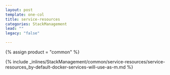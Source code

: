 ```yaml
---
layout: post
template: one-col
title: service-resources
categories: StackManagement
lead: ""
legacy: "false"

---
```

{% assign product = "common" %}

{% include _inlines/StackManagement/common/service-resources/service-resources_by-default-docker-services-will-use-as-m.md %}
